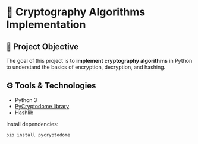# 🔐 Cryptography Algorithms Implementation

## 📌 Project Objective
The goal of this project is to **implement cryptography algorithms** in Python to understand the basics of encryption, decryption, and hashing.

## ⚙️ Tools & Technologies
- Python 3
- [PyCryptodome library](https://pypi.org/project/pycryptodome/)
- Hashlib

Install dependencies:
```bash
pip install pycryptodome
